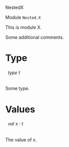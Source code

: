 NestedX

 Module `Nested.X`


This is module X.

Some additional comments.
# Type


<a id="type-t"></a>
###### &nbsp; type t

Some type.



# Values


<a id="val-x"></a>
###### &nbsp; val x : t

The value of x.
